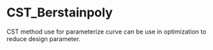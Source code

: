 # CST_Berstainpoly
CST method use for parameterize curve can be use in optimization to reduce design parameter. 
